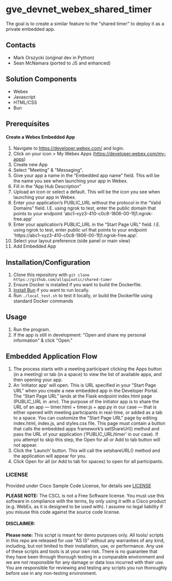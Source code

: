 # gve_devnet_webex_shared_timer
The goal is to create a similar feature to the "shared timer" to deploy it as a private embedded app.

## Contacts
* Mark Orszycki (original dev in Python)
* Sean McNamara (ported to JS and enhanced)

## Solution Components
* Webex
* Javascript
* HTML/CSS
* Bun

## Prerequisites
#### Create a Webex Embedded App 
1. Navigate to https://developer.webex.com/ and login. 
2. Click on your icon > My Webex Apps (https://developer.webex.com/my-apps)
3. Create new App
4. Select "Meeting" & "Messaging". 
5. Give your app a name in the “Embedded app name” field. This will be the name you see when launching your app in Webex.
6. Fill in the “App Hub Description”
7. Upload an icon or select a default. This will be the icon you see when launching your app in Webex.
8. Enter your application’s PUBLIC_URL without the protocol in the “Valid Domains” field. I.E. using ngrok to test, enter the public domain that points to your endpoint ‘abc1–xyz3-410-c0c8-1806-00-1fj1.ngrok-free.app’
9. Enter your application’s PUBLIC_URL in the “Start Page URL” field. I.E. using ngrok to test, enter public url that points to your endpoint ’https://abc1–xyz3-410-c0c8-1806-00-1fj1.ngrok-free.app’.
10. Select your layout preference (side panel or main view)
11. Add Embedded App

## Installation/Configuration
1. Clone this repository with `git clone https://github.com/allquixotic/shared-timer`
2. Ensure Docker is installed if you want to build the Dockerfile.
3. [Install Bun](https://bun.sh) if you want to run locally.  
4. Run `./local_test.sh` to test it locally, or build the Dockerfile using standard Docker commands


## Usage
1. Run the program.
2. If the app is still in development: "Open and share my personal information" & click "Open."


## Embedded Application Flow
1. The process starts with a meeting participant clicking the Apps button (in a meeting) or tab (in a space) to view the list of available apps, and then opening your app.
2. An ‘initiator app’ will open. This is URL specified in your "Start Page URL" when you create a new embedded app in the Developer Portal. The “Start Page URL” lands at the Flask endpoint index.html page (PUBLIC_URL in .env). The purpose of the initiator app is to share the URL of an app — timer.html + timer.js + app.py in our case — that is either opened with meeting participants in real-time, or added as a tab to a space. You can customize the "Start Page URL" page by editing index.html, index.js, and styles.css file. This page must contain a button that calls the embedded apps framework’s setShareUrl() method and pass the URL of your application (‘PUBLIC_URL/timer’ in our case). If you attempt to skip this step, the Open for all or Add to tab button will not appear.
3. Click the ‘Launch’ button. This will call the setshareURL() method and the application will appear for you. 
4. Click Open for all (or Add to tab for spaces) to open for all participants.

### LICENSE

Provided under Cisco Sample Code License, for details see [LICENSE](LICENSE.md)

**PLEASE NOTE:** The CSCL is not a Free Software license. You must use this software in compliance with the terms, by only using it with a Cisco product (e.g. WebEx, as it is designed to be used with). I assume no legal liability if you misuse this code against the source code license.

#### DISCLAIMER:
<b>Please note:</b> This script is meant for demo purposes only. All tools/ scripts in this repo are released for use "AS IS" without any warranties of any kind, including, but not limited to their installation, use, or performance. Any use of these scripts and tools is at your own risk. There is no guarantee that they have been through thorough testing in a comparable environment and we are not responsible for any damage or data loss incurred with their use.
You are responsible for reviewing and testing any scripts you run thoroughly before use in any non-testing environment.